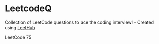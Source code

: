 # LeetcodeQ
Collection of LeetCode questions to ace the coding interview! - Created using [LeetHub](https://github.com/QasimWani/LeetHub)


LeetCode 75 
